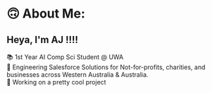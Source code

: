 # 🙃 About Me:
## Heya, I'm AJ ‼️‼️
📚 1st Year AI Comp Sci Student @ UWA<br>🐢 Engineering Salesforce Solutions for Not-for-profits, charities, and businesses across Western Australia & Australia.<br>🤫 Working on a pretty cool project<br><br><br>
